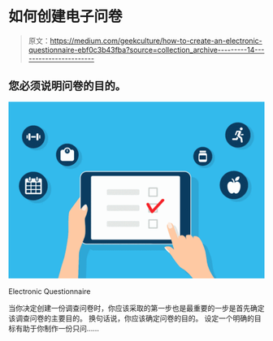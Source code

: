 # 如何创建电子问卷

> 原文：<https://medium.com/geekculture/how-to-create-an-electronic-questionnaire-ebf0c3b43fba?source=collection_archive---------14----------------------->

## 您必须说明问卷的目的。

![](img/59aaed32eb9971328d24523003327cfd.png)

Electronic Questionnaire

当你决定创建一份调查问卷时，你应该采取的第一步也是最重要的一步是首先确定该调查问卷的主要目的。
换句话说，你应该确定问卷的目的。
设定一个明确的目标有助于你制作一份只问……